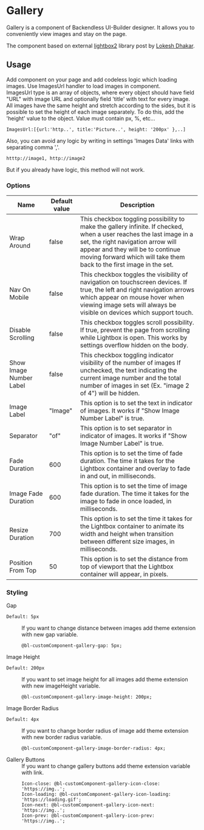 # Gallery

Gallery is a component of Backendless UI-Builder designer. It allows you to conveniently view images and stay on the page. 

The component based on external [lightbox2](https://lokeshdhakar.com/projects/lightbox2/) library post by [Lokesh Dhakar](https://github.com/lokesh).

## Usage

 Add component on your page and add codeless logic which loading images.
 Use ImagesUrl handler to load images in component.    
 ImagesUrl type is an array of objects, where every object should have field "URL" with image URL and optionally field 'title' with text for every image.
 All images have the same height and stretch according to the sides, but it is possible to set the height of each image separately. To do this, add the 'height' value to the object.
 Value must contain px, %, etc...   

    ImagesUrl:[{url:'http..', title:'Picture..', height: '200px' },..]
Also, you can avoid any logic by writing in settings 'Images Data' links with separating comma ','. 

    htttp://image1, http://image2
But if you already have logic, this method will not work.

### Options

| Name                    | Default value | Description                                                                                                                                                                                                                                                                |
|-------------------------|---------------|----------------------------------------------------------------------------------------------------------------------------------------------------------------------------------------------------------------------------------------------------------------------------|
| Wrap Around             | false         | This checkbox toggling possibility to make the gallery infinite. If checked, when a user reaches the last image in a set, the right navigation arrow will appear and they will be to continue moving forward which will take them back to the first image in the set.</dd> |
| Nav On Mobile           | false         | This checkbox toggles the visibility of navigation on touchscreen devices. If true, the left and right navigation arrows which appear on mouse hover when viewing image sets will always be visible on devices which support touch.                                        |
| Disable Scrolling       | false         | This checkbox toggles scroll possibility. If true, prevent the page from scrolling while Lightbox is open. This works by settings overflow hidden on the body.                                                                                                             |
| Show Image Number Label | false         | This checkbox toggling indicator visibility of the number of images If unchecked, the text indicating the current image number and the total number of images in set (Ex. "image 2 of 4") will be hidden.                                                                  |
| Image Label             | "Image"       | This option is to set the text in indicator of images. It works if "Show Image Number Label" is true.                                                                                                                                                                      |
| Separator               | "of"          | This option is to set separator in indicator of images. It works if "Show Image Number Label" is true.                                                                                                                                                                     |
| Fade Duration           | 600           | This option is to set the time of fade duration. The time it takes for the Lightbox container and overlay to fade in and out, in milliseconds.                                                                                                                             |
| Image Fade Duration     | 600           | This option is to set the time of image fade duration. The time it takes for the image to fade in once loaded, in milliseconds.                                                                                                                                            |
| Resize Duration         | 700           | This option is to set the time it takes for the Lightbox container to animate its width and height when transition between different size images, in milliseconds.                                                                                                         |
| Position From Top       | 50            | This option is to set the distance from top of viewport that the Lightbox container will appear, in pixels.                                                                                                                                                                |

### Styling

<dl>
<dt>Gap</dt>

    Default: 5px
<dd>If you want to change distance between images add theme extension with new gap variable.

    @bl-customComponent-gallery-gap: 5px;
</dd>
<dt>Image Height</dt>

    Default: 200px
<dd>If you want to set image height for all images add theme extension with new imageHeight variable.

    @bl-customComponent-gallery-image-height: 200px;
</dd>
<dt>Image Border Radius</dt>

    Default: 4px
<dd>If you want to change border radius of image add theme extension with new border radius variable.

    @bl-customComponent-gallery-image-border-radius: 4px;
</dd>

<dt>Gallery Buttons</dt>
<dd>If you want to change gallery buttons add theme extension variable with link. 
    
    Icon-close: @bl-customComponent-gallery-icon-close: 'https://img..';
    Icon-loading: @bl-customComponent-gallery-icon-loading: 'https://loading.gif';
    Icon-next: @bl-customComponent-gallery-icon-next: 'https://img..';
    Icon-prev: @bl-customComponent-gallery-icon-prev: 'https://img..';
</dd>
</dl>
